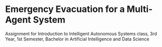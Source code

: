 # Emergency Evacuation for a Multi-Agent System
Assignment for Introduction to Intelligent Autonomous Systems class, 3rd Year, 1st Semester, Bachelor in Artificial Intelligence and Data Science 
